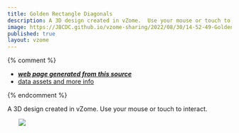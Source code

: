 ```yaml
---
title: Golden Rectangle Diagonals
description: A 3D design created in vZome.  Use your mouse or touch to interact.
image: https://JBCDC.github.io/vzome-sharing/2022/08/30/14-52-49-GoldenR3/GoldenR3.png
published: true
layout: vzome
---
```


{% comment %}
 - [***web page generated from this source***](<https://JBCDC.github.io/vzome-sharing/2022/08/30/GoldenR3-14-52-49.html>)
 - [data assets and more info](<https://github.com/JBCDC/vzome-sharing/tree/main/2022/08/30/14-52-49-GoldenR3/>)
 
{% endcomment %}

A 3D design created in vZome.  Use your mouse or touch to interact.

<vzome-viewer style="width: 87%; height: 60vh; margin: 5%"
       src="https://JBCDC.github.io/vzome-sharing/2022/08/30/14-52-49-GoldenR3/GoldenR3.vZome" >
  <img src="https://JBCDC.github.io/vzome-sharing/2022/08/30/14-52-49-GoldenR3/GoldenR3.png" />
</vzome-viewer>
